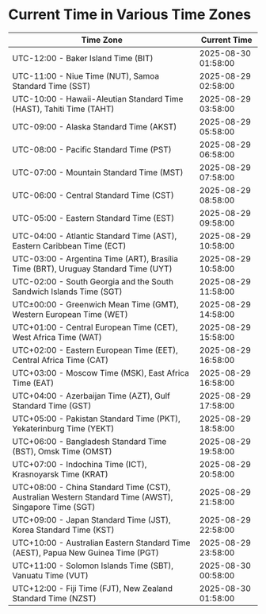 # Current Time in Various Time Zones

| Time Zone | Current Time |
|-----------|--------------|
| UTC-12:00 - Baker Island Time (BIT) | 2025-08-30 01:58:00 |
| UTC-11:00 - Niue Time (NUT), Samoa Standard Time (SST) | 2025-08-29 02:58:00 |
| UTC-10:00 - Hawaii-Aleutian Standard Time (HAST), Tahiti Time (TAHT) | 2025-08-29 03:58:00 |
| UTC-09:00 - Alaska Standard Time (AKST) | 2025-08-29 05:58:00 |
| UTC-08:00 - Pacific Standard Time (PST) | 2025-08-29 06:58:00 |
| UTC-07:00 - Mountain Standard Time (MST) | 2025-08-29 07:58:00 |
| UTC-06:00 - Central Standard Time (CST) | 2025-08-29 08:58:00 |
| UTC-05:00 - Eastern Standard Time (EST) | 2025-08-29 09:58:00 |
| UTC-04:00 - Atlantic Standard Time (AST), Eastern Caribbean Time (ECT) | 2025-08-29 10:58:00 |
| UTC-03:00 - Argentina Time (ART), Brasília Time (BRT), Uruguay Standard Time (UYT) | 2025-08-29 10:58:00 |
| UTC-02:00 - South Georgia and the South Sandwich Islands Time (SGT) | 2025-08-29 11:58:00 |
| UTC±00:00 - Greenwich Mean Time (GMT), Western European Time (WET) | 2025-08-29 14:58:00 |
| UTC+01:00 - Central European Time (CET), West Africa Time (WAT) | 2025-08-29 15:58:00 |
| UTC+02:00 - Eastern European Time (EET), Central Africa Time (CAT) | 2025-08-29 16:58:00 |
| UTC+03:00 - Moscow Time (MSK), East Africa Time (EAT) | 2025-08-29 16:58:00 |
| UTC+04:00 - Azerbaijan Time (AZT), Gulf Standard Time (GST) | 2025-08-29 17:58:00 |
| UTC+05:00 - Pakistan Standard Time (PKT), Yekaterinburg Time (YEKT) | 2025-08-29 18:58:00 |
| UTC+06:00 - Bangladesh Standard Time (BST), Omsk Time (OMST) | 2025-08-29 19:58:00 |
| UTC+07:00 - Indochina Time (ICT), Krasnoyarsk Time (KRAT) | 2025-08-29 20:58:00 |
| UTC+08:00 - China Standard Time (CST), Australian Western Standard Time (AWST), Singapore Time (SGT) | 2025-08-29 21:58:00 |
| UTC+09:00 - Japan Standard Time (JST), Korea Standard Time (KST) | 2025-08-29 22:58:00 |
| UTC+10:00 - Australian Eastern Standard Time (AEST), Papua New Guinea Time (PGT) | 2025-08-29 23:58:00 |
| UTC+11:00 - Solomon Islands Time (SBT), Vanuatu Time (VUT) | 2025-08-30 00:58:00 |
| UTC+12:00 - Fiji Time (FJT), New Zealand Standard Time (NZST) | 2025-08-30 01:58:00 |
